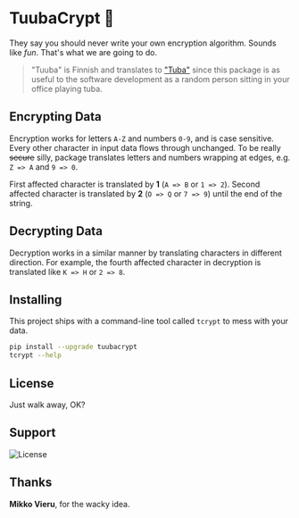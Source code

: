 # TuubaCrypt 🎺

They say you should never write your own encryption algorithm. Sounds like _fun_. That's what we are going to do.

> "Tuuba" is Finnish and translates to ["Tuba"](https://en.wikipedia.org/wiki/Tuba) since this package is as useful to the software development as a random person sitting in your office playing tuba.


## Encrypting Data

Encryption works for letters `A-Z` and numbers `0-9`, and is case sensitive. Every other character in input data flows through unchanged. To be really ~~secure~~ silly, package translates letters and numbers wrapping at edges, e.g. `Z => A` and `9 => 0`.

First affected character is translated by **1** (`A => B` or `1 => 2`). Second affected character is translated by **2** (`O => Q` or `7 => 9`) until the end of the string.

## Decrypting Data

Decryption works in a similar manner by translating characters in different direction. For example, the fourth affected character in decryption is translated like `K => H` or `2 => 8`.

## Installing

This project ships with a command-line tool called `tcrypt` to mess with your data.

```sh
pip install --upgrade tuubacrypt
tcrypt --help
```

## License

Just walk away, OK?

## Support

![License](https://media.giphy.com/media/PjfpYh9oqpd0Q/giphy.gif)

## Thanks

**Mikko Vieru**, for the wacky idea.
